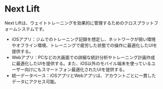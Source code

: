 # Next Lift

Next Liftは、ウェイトトレーニングを効果的に管理するためのクロスプラットフォームシステムです。

- iOSアプリ：ジムでのトレーニング記録を想定し、ネットワークが弱い環境やオフライン環境、トレーニングで疲労した状態での操作に最適化したUIを提供する。
- Webアプリ：PCなどの大画面での詳細な統計分析やトレーニング計画作成に最適化したUIを提供する。また、iOS以外のモバイル端末を使っているユーザー向けにもスマートフォン最適化されたUIを提供する。
- 統一データベース：iOSアプリとWebアプリは、アカウントごとに一貫したデータにアクセス可能。
